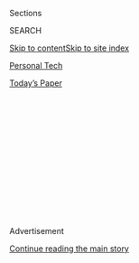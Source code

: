 <div id="app">

<div>

<div>

<div>

<div class="NYTAppHideMasthead css-1q2w90k e1suatyy0">

<div class="section css-ui9rw0 e1suatyy2">

<div class="css-eph4ug er09x8g0">

<div class="css-6n7j50">

</div>

<span class="css-1dv1kvn">Sections</span>

<div class="css-10488qs">

<span class="css-1dv1kvn">SEARCH</span>

</div>

[Skip to content](#site-content)[Skip to site index](#site-index)

</div>

<div id="masthead-section-label" class="css-1wr3we4 eaxe0e00">

[Personal
Tech](https://www.nytimes3xbfgragh.onion/section/technology/personaltech)

</div>

<div class="css-10698na e1huz5gh0">

</div>

</div>

<div id="masthead-bar-one" class="section hasLinks css-15hmgas e1csuq9d3">

<div class="css-uqyvli e1csuq9d0">

</div>

<div class="css-1uqjmks e1csuq9d1">

</div>

<div class="css-9e9ivx">

[](https://myaccount.nytimes3xbfgragh.onion/auth/login?response_type=cookie&client_id=vi)

</div>

<div class="css-1bvtpon e1csuq9d2">

[Today’s
Paper](https://www.nytimes3xbfgragh.onion/section/todayspaper)

</div>

</div>

</div>

</div>

<div data-aria-hidden="false">

<div id="site-content" data-role="main">

<div>

<div class="css-1aor85t" style="opacity:0.000000001;z-index:-1;visibility:hidden">

<div class="css-1hqnpie">

<div class="css-epjblv">

<span class="css-17xtcya">[Personal
Tech](/section/technology/personaltech)</span><span class="css-x15j1o">|</span><span class="css-fwqvlz">Space
Out and Explore the Universe Without Leaving
Home</span>

</div>

<div class="css-k008qs">

<div class="css-1iwv8en">

<span class="css-18z7m18"></span>

<div>

</div>

</div>

<span class="css-1n6z4y">https://nyti.ms/3eoItvX</span>

<div class="css-1705lsu">

<div class="css-4xjgmj">

<div class="css-4skfbu" data-role="toolbar" data-aria-label="Social Media Share buttons, Save button, and Comments Panel with current comment count" data-testid="share-tools">

  - 
  - 
  - 
  - 
    
    <div class="css-6n7j50">
    
    </div>

  - 

</div>

</div>

</div>

</div>

</div>

</div>

<div id="NYT_TOP_BANNER_REGION" class="css-13pd83m">

</div>

<div id="top-wrapper" class="css-1sy8kpn">

<div id="top-slug" class="css-l9onyx">

Advertisement

</div>

[Continue reading the main
story](#after-top)

<div class="ad top-wrapper" style="text-align:center;height:100%;display:block;min-height:250px">

<div id="top" class="place-ad" data-position="top" data-size-key="top">

</div>

</div>

<div id="after-top">

</div>

</div>

<div>

<div id="sponsor-wrapper" class="css-1hyfx7x">

<div id="sponsor-slug" class="css-19vbshk">

Supported by

</div>

[Continue reading the main
story](#after-sponsor)

<div id="sponsor" class="ad sponsor-wrapper" style="text-align:center;height:100%;display:block">

</div>

<div id="after-sponsor">

</div>

</div>

<div class="css-186x18t">

Tech Tip

</div>

<div class="css-1vkm6nb ehdk2mb0">

# Space Out and Explore the Universe Without Leaving Home

</div>

If NASA’s new 2020 missions have inspired an interest in science and
celestial objects, these apps and sites can open a whole new batch of
worlds.

<div class="css-79elbk" data-testid="photoviewer-wrapper">

<div class="css-z3e15g" data-testid="photoviewer-wrapper-hidden">

</div>

<div class="css-1a48zt4 ehw59r15" data-testid="photoviewer-children">

![<span class="css-16f3y1r e13ogyst0" data-aria-hidden="true">Star Walk
2 is just one of many astronomy apps that show you the skies with the
help of augmented reality and 3-D models, along with information on
planets, comets and scientific missions to
space.</span>](https://static01.graylady3jvrrxbe.onion/images/2020/05/27/technology/personaltech/27TECHTIP_TOP/27TECHTIP_TOP-articleLarge.jpg?quality=75&auto=webp&disable=upscale)

</div>

</div>

<div class="css-18e8msd">

<div class="css-vp77d3 epjyd6m0">

<div class="css-hus3qt ey68jwv0" data-aria-hidden="true">

[![J. D.
Biersdorfer](https://static01.graylady3jvrrxbe.onion/images/2018/06/14/multimedia/author-j-d-biersdorfer/author-j-d-biersdorfer-thumbLarge.png
"J. D. Biersdorfer")](https://www.nytimes3xbfgragh.onion/by/j-d-biersdorfer)

</div>

<div class="css-1baulvz">

By [<span class="css-1baulvz last-byline" itemprop="name">J. D.
Biersdorfer</span>](https://www.nytimes3xbfgragh.onion/by/j-d-biersdorfer)

</div>

</div>

  - 
    
    <div class="css-ld3wwf e16638kd2">
    
    Published May 27, 2020Updated May 28,
    2020
    
    </div>

  - 
    
    <div class="css-4xjgmj">
    
    <div class="css-pvvomx" data-role="toolbar" data-aria-label="Social Media Share buttons, Save button, and Comments Panel with current comment count" data-testid="share-tools">
    
      - 
      - 
      - 
      - 
        
        <div class="css-6n7j50">
        
        </div>
    
      - 
    
    </div>
    
    </div>

</div>

</div>

<div class="section meteredContent css-1r7ky0e" name="articleBody" itemprop="articleBody">

<div class="css-1fanzo5 StoryBodyCompanionColumn">

<div class="css-53u6y8">

After almost nine years of [astronauts hitching
rides](https://www.nytimes3xbfgragh.onion/2020/04/17/science/spacex-nasa-crew-dragon.html)
off the planet, Americans are finally traveling on their own rockets
again with [this week’s NASA-SpaceX
launch](https://www.nytimes3xbfgragh.onion/2020/05/22/science/spacex-nasa-launch.html)
of crew to the [International Space
Station](https://www.nasa.gov/mission_pages/station/main/index.html).
And with [Perseverance](https://www.nasa.gov/perseverance), another NASA
rover vehicle, headed to Mars this summer, 2020 is shaping up to be a
busy year on the final frontier.

If you find yourself with a new (or renewed) interest in America’s space
program or general astronomy, you’re in luck — the web is full of free
and inexpensive learning resources to feed your mind. You can even find
a few science projects to keep the family busy. Here’s a guide.

## Tour NASA.gov

The National Aeronautics and Space Administration [main
website](https://www.nasa.gov) is a great place to discover the
[past](https://www.nasa.gov/topics/history/index.html),
[present](https://www.nasa.gov/news/releases/latest/index.html) and
[future](https://www.nasa.gov/launchschedule/) of the country’s role in
cosmic exploration. Along with history articles and multimedia, the live
[NASA TV](https://www.nasa.gov/multimedia/nasatv/index.html#public)
video stream is on the site, as are links to the agency’s expansive
presence across [social-media
channels](https://www.nasa.gov/socialmedia) (including
[Giphy](https://giphy.com/nasa),
[SoundCloud](https://soundcloud.com/nasa) and
[Twitch](https://www.twitch.tv/nasa/)).

</div>

</div>

<div class="css-79elbk" data-testid="photoviewer-wrapper">

<div class="css-z3e15g" data-testid="photoviewer-wrapper-hidden">

</div>

<div class="css-1a48zt4 ehw59r15" data-testid="photoviewer-children">

![<span class="css-16f3y1r e13ogyst0" data-aria-hidden="true">NASA’s
main website holds a vast collection of videos, photos, audio and more
from the agency’s six decades of space
exploration.</span>](https://static01.graylady3jvrrxbe.onion/images/2020/05/27/technology/personaltech/27TECHTIP_01A/27TECHTIP_01A-articleLarge.jpg?quality=75&auto=webp&disable=upscale)

</div>

</div>

<div class="css-1fanzo5 StoryBodyCompanionColumn">

<div class="css-53u6y8">

Visit the downloads section of the site for links to [NASA’s mobile
apps](https://www.nasa.gov/connect/apps.html) or free
[e-books](https://www.nasa.gov/connect/ebooks/index.html) including the
[“NASA Systems Engineering
Handbook.”](https://www.nasa.gov/connect/ebooks/nasa-systems-engineering-handbook)
There’s also [an audio
library](https://www.nasa.gov/connect/sounds/index.html) with clips you
can use as ringtones or computer alerts, like the foreboding [“Houston,
we’ve had a
problem”](https://www.nasa.gov/mp3/574928main_houston_problem.mp3)
warning from the nationally nerve-racking
[Apollo 13](https://www.nasa.gov/feature/50-years-ago-houston-we-ve-had-a-problem)
mission in 1970.

</div>

</div>

<div class="css-1fanzo5 StoryBodyCompanionColumn">

<div class="css-53u6y8">

NASA maintains many [other
websites](https://www.nasa.gov/audience/foreducators/Alpha_index.html),
as does its [Jet Propulsion Laboratory](https://www.jpl.nasa.gov/) at
the [California Institute of Technology](https://www.caltech.edu/),
which hosts sites for the [Mars projects](https://mars.nasa.gov/), for
[solar-system exploration](https://solarsystem.nasa.gov/) and even the
old 1970s [Voyager interstellar
probes](https://voyager.jpl.nasa.gov/).

<div class="css-79elbk" data-testid="photoviewer-wrapper">

<div class="css-z3e15g" data-testid="photoviewer-wrapper-hidden">

</div>

<div class="css-1a48zt4 ehw59r15" data-testid="photoviewer-children">

<div class="css-zgakxe erfvjey0">

<span class="css-1ly73wi e1tej78p0">Image</span>

<div class="css-zjzyr8">

<div data-testid="lazyimage-container" style="height:291.93333333333334px">

</div>

</div>

</div>

<span class="css-16f3y1r e13ogyst0" data-aria-hidden="true">NASA
produces several additional websites related to its work, including this
information hub for Mars-exploration missions like this summer’s
Perseverance rover launch.</span>

</div>

</div>

## Mark Your Calendar

Want to know when to look up for a [meteor
shower](https://www.amsmeteors.org/meteor-showers/meteor-shower-calendar/)
or the next photo-worthy
[supermoon](https://solarsystem.nasa.gov/news/1220/the-next-full-moon-is-a-supermoon-flower-moon/)?
Bookmark or
[subscribe](https://www.nytimes3xbfgragh.onion/2014/12/26/technology/personaltech/adding-the-sun-moon-and-stars-to-google-calendar.html)
to an astronomy calendar. For example, TimeandDate.com hosts a [Calendar
of Cosmic
Events](https://www.timeanddate.com/astronomy/sights-to-see.html) that
notes eclipses, equinoxes, solstices and
more.

</div>

</div>

<div class="css-79elbk" data-testid="photoviewer-wrapper">

<div class="css-z3e15g" data-testid="photoviewer-wrapper-hidden">

</div>

<div class="css-1a48zt4 ehw59r15" data-testid="photoviewer-children">

<div class="css-1xdhyk6 erfvjey0">

<span class="css-1ly73wi e1tej78p0">Image</span>

<div class="css-zjzyr8">

<div data-testid="lazyimage-container" style="height:279.68888888888887px">

</div>

</div>

</div>

<span class="css-16f3y1r e13ogyst0" data-aria-hidden="true">Subscribing
to one of the many astronomy calendars available online puts events like
moon phases and meteor showers on your schedule.</span>

</div>

</div>

<div class="css-1fanzo5 StoryBodyCompanionColumn">

<div class="css-53u6y8">

To get major astronomical events to appear automatically on your online
calendar, search for a subscription option, like the [Moon Phase &
Astronomy Calendar](http://cantonbecker.com/astronomy-calendar/). And
the Science desk of The New York Times maintains [its own astronomy and
space
calendar](https://www.nytimes3xbfgragh.onion/interactive/2020/science/2020-astronomy-space-calendar.html)
that works with Google Calendar and the iOS Calendar app.

## See the Stars

When you’re ready to explore the cosmos on your own, use your
smartphone; just search for “astronomy” in your app store. Many popular
apps combine augmented reality, 3-D models and your location information
to provide a customized guided tour of the sky.

The $3 [Star Walk 2](https://starwalk.space/en) for Android and iOS is
beautifully designed, and the app’s news section alerts you to upcoming
astronomical events. The $2 Star Rover for
[Android](https://play.google.com/store/apps/details?id=net.eefan.star&hl=en_US)
and
[iOS](https://apps.apple.com/us/app/star-rover-hd-night-sky-map/id437217048)
also provides a pocket planetarium experience, as does the free SkyView
Lite for
[Android](https://play.google.com/store/apps/details?id=com.t11.skyviewfree&hl=en_US)
and
[iOS](https://apps.apple.com/mw/app/skyview-lite/id413936865).

</div>

</div>

<div class="css-79elbk" data-testid="photoviewer-wrapper">

<div class="css-z3e15g" data-testid="photoviewer-wrapper-hidden">

</div>

<div class="css-1a48zt4 ehw59r15" data-testid="photoviewer-children">

<div class="css-1xdhyk6 erfvjey0">

<span class="css-1ly73wi e1tej78p0">Image</span>

<div class="css-zjzyr8">

<div data-testid="lazyimage-container" style="height:267.44444444444446px">

</div>

</div>

</div>

<span class="css-16f3y1r e13ogyst0" data-aria-hidden="true">Like many
space-exploration apps, SkySafari for Android and iOS uses your device’s
location information to show you the skies above, along with other
astronomical information.</span>

</div>

</div>

<div class="css-1fanzo5 StoryBodyCompanionColumn">

<div class="css-53u6y8">

[SkySafari](https://skysafariastronomy.com/) has apps for Android and
iOS on several enthusiast levels (paid versions range from about $3 to
$40), and the more expensive editions include mobile control for
compatible home telescopes. And if you don’t have your own telescope,
peek at the images by the [Hubble Space
Telescope](https://hubblesite.org/) on its official website.

## Virtually Visit a Museum

Although many institutions have been affected by the Covid-19 pandemic,
their online exhibits are up. For example, the Smithsonian’s [National
Air and Space Museum](https://airandspace.si.edu) website has [several
displays to browse](https://airandspace.si.edu/exhibitions/online) — as
well as [other
content](https://artsandculture.google.com/partner/smithsonian-national-air-and-space-museum)
in the free Google [Arts & Culture](https://artsandculture.google.com/)
app for
[Android](https://play.google.com/store/apps/details?id=com.google.android.apps.cultural)
and
[iOS](https://apps.apple.com/us/app/google-arts-culture/id1050970557).

</div>

</div>

<div class="css-79elbk" data-testid="photoviewer-wrapper">

<div class="css-z3e15g" data-testid="photoviewer-wrapper-hidden">

</div>

<div class="css-1a48zt4 ehw59r15" data-testid="photoviewer-children">

<div class="css-1xdhyk6 erfvjey0">

<span class="css-1ly73wi e1tej78p0">Image</span>

<div class="css-zjzyr8">

<div data-testid="lazyimage-container" style="height:404.06666666666666px">

</div>

</div>

</div>

<span class="css-16f3y1r e13ogyst0" data-aria-hidden="true">The Google
Arts and Culture app provides a virtual peek into the Steven F.
Udvar-Hazy Center of the Smithsonian’s National Air and Space Museum, as
well as scores of other historical and cultural institutions around the
world.</span>

</div>

</div>

<div class="css-1fanzo5 StoryBodyCompanionColumn">

<div class="css-53u6y8">

Google’s app also lets you [take a
tour](https://artsandculture.google.com/partner/intrepid-sea-air-and-space-museum)
of [Intrepid Sea, Air and Space
Museum](https://www.intrepidmuseum.org/), and the complex’s own site
[hosts virtual learning
events](https://www.intrepidmuseum.org/digital-resources). And if your
apartment is feeling cramped, the site for the [Hayden
Planetarium](https://www.amnh.org/research/hayden-planetarium) at the
American Museum of Natural History has a free educational version of its
[Digital
Universe](https://www.amnh.org/research/hayden-planetarium/digital-universe)
3-D atlas as a hefty download for desktop systems.

## Find Family Learning Activities

Colorful planets and rolling rovers have a certain appeal for children
and can help foster an early interest in science, technology engineering
and mathematics. Chicago’s Museum of Science and Industry offers a
[Science at
Home](https://www.msichicago.org/science-at-home/hands-on-science/)
collection of hands-on projects for children, like designing [a
parachute](https://www.msichicago.org/science-at-home/hands-on-science/parachute-design/)
or building a [“stomp
rocket.”](https://www.msichicago.org/science-at-home/hands-on-science/stomp-rocket/)

The California Science Center has several projects as part of its [Stuck
at Home
Science](https://californiasciencecenter.org/stuck-at-home-science)
activity series that teaches material using household
supplies.

</div>

</div>

<div class="css-79elbk" data-testid="photoviewer-wrapper">

<div class="css-z3e15g" data-testid="photoviewer-wrapper-hidden">

</div>

<div class="css-1a48zt4 ehw59r15" data-testid="photoviewer-children">

<div class="css-1xdhyk6 erfvjey0">

<span class="css-1ly73wi e1tej78p0">Image</span>

<div class="css-zjzyr8">

<div data-testid="lazyimage-container" style="height:291.28888888888883px">

</div>

</div>

</div>

<span class="css-16f3y1r e13ogyst0" data-aria-hidden="true">NASA’s
educational content for students includes games, science projects and
free downloads, like print-ready bookmarks of the agency’s famous
mathematicians.</span>

</div>

</div>

<div class="css-1fanzo5 StoryBodyCompanionColumn">

<div class="css-53u6y8">

NASA’s website has a huge area devoted to [STEM
education](https://www.nasa.gov/stem) projects and [resources for
students](https://www.nasa.gov/education/materials/) of all ages to use
or download — like [free
bookmarks](https://www.nasa.gov/stem-ed-resources/from-hidden-figures-to-modern-figures-bookmark-and-minibiography.html)
with biographies of [Katherine
Johnson](https://www.nasa.gov/content/katherine-johnson-biography) and
the math wizards of [“Hidden
Figures”](https://family.20thcenturystudios.com/movies/hidden-figures)
fame. Lessons start at the kindergarten level to teach fundamental
concepts in physics and engineering, like [a pasta
project](https://www.nasa.gov/stem-ed-resources/building-with-pasta.html)
that has students “use uncooked spaghetti to build the tallest
free-standing structure that will support a marshmallow for at least 15
seconds.” And if that project leads to culinary questions, search the
NASA site for its [“Eating in
Space”](https://www.nasa.gov/audience/foreducators/stem-on-station/ditl_eating)
videos.

</div>

</div>

</div>

<div>

</div>

<div>

</div>

<div>

</div>

<div>

<div id="bottom-wrapper" class="css-1ede5it">

<div id="bottom-slug" class="css-l9onyx">

Advertisement

</div>

[Continue reading the main
story](#after-bottom)

<div id="bottom" class="ad bottom-wrapper" style="text-align:center;height:100%;display:block;min-height:90px">

</div>

<div id="after-bottom">

</div>

</div>

</div>

</div>

</div>

## Site Index

<div>

</div>

## Site Information Navigation

  - [© <span>2020</span> <span>The New York Times
    Company</span>](https://help.nytimes3xbfgragh.onion/hc/en-us/articles/115014792127-Copyright-notice)

<!-- end list -->

  - [NYTCo](https://www.nytco.com/)
  - [Contact
    Us](https://help.nytimes3xbfgragh.onion/hc/en-us/articles/115015385887-Contact-Us)
  - [Work with us](https://www.nytco.com/careers/)
  - [Advertise](https://nytmediakit.com/)
  - [T Brand Studio](http://www.tbrandstudio.com/)
  - [Your Ad
    Choices](https://www.nytimes3xbfgragh.onion/privacy/cookie-policy#how-do-i-manage-trackers)
  - [Privacy](https://www.nytimes3xbfgragh.onion/privacy)
  - [Terms of
    Service](https://help.nytimes3xbfgragh.onion/hc/en-us/articles/115014893428-Terms-of-service)
  - [Terms of
    Sale](https://help.nytimes3xbfgragh.onion/hc/en-us/articles/115014893968-Terms-of-sale)
  - [Site
    Map](https://spiderbites.nytimes3xbfgragh.onion)
  - [Help](https://help.nytimes3xbfgragh.onion/hc/en-us)
  - [Subscriptions](https://www.nytimes3xbfgragh.onion/subscription?campaignId=37WXW)

</div>

</div>

</div>

</div>
